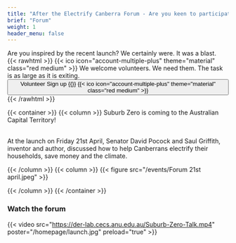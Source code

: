 ```yaml
---
title: "After the Electrify Canberra Forum - Are you keen to participate?"
brief: "Forum"
weight: 1
header_menu: false
--- 
```

Are you inspired by the recent launch? We certainly were. It was a blast.  
{{< rawhtml >}} 
 {{< ico icon="account-multiple-plus" theme="material" class="red medium" >}}
We welcome volunteers. We need them. The task is as large as it is exiting.  <a href="https://www.surveymonkey.com/r/SZVolunteer"><button  >
 Volunteer Sign up {{<ico notebook>}} {{< ico icon="account-multiple-plus" theme="material" class="red medium" >}}</button> </a> 
 {{< /rawhtml >}}
 
 
 
 {{< container >}}
{{< column >}}
Suburb Zero is coming to the Australian Capital Territory! <br><br>
 
At the launch on Friday 21st April, Senator David Pocock and Saul Griffith, inventor and author,  discussed how to help Canberrans electrify their households, save money and the climate.

 
{{< /column >}}
{{< column >}}
{{< figure src="/events/Forum 21st april.jpeg"   >}}
 


 
{{< /column >}}
{{< /container >}}

 
 ### Watch the forum
  
  
 
 {{< video src="https://der-lab.cecs.anu.edu.au/Suburb-Zero-Talk.mp4"   poster="/homepage/launch.jpg" preload="true"   >}}   